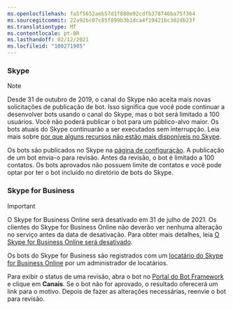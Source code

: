 ```yaml
---
ms.openlocfilehash: fa5f5652aeb57d1f880e92cdfb378746ba75f364
ms.sourcegitcommit: 22a92bc07c85f899b3b1dca4f19421bc302db23f
ms.translationtype: MT
ms.contentlocale: pt-BR
ms.lasthandoff: 02/12/2021
ms.locfileid: "100271905"
---
```

### <a name="skype"></a>Skype

>[!NOTE]
> Desde 31 de outubro de 2019, o canal do Skype não aceita mais novas solicitações de publicação de bot. Isso significa que você pode continuar a desenvolver bots usando o canal do Skype, mas o bot será limitado a 100 usuários. Você não poderá publicar o bot para um público-alvo maior. Os bots atuais do Skype continuarão a ser executados sem interrupção. Leia mais sobre [por que alguns recursos não estão mais disponíveis no Skype](https://support.skype.com/faq/fa12091/why-are-some-features-not-available-in-skype-anymore).

Os bots são publicados no Skype na [página de configuração](~/bot-service-channel-connect-skype.md). A publicação de um bot envia-o para revisão. Antes da revisão, o bot é limitado a 100 contatos. Os bots aprovados não possuem limite de contatos e você pode optar por ter o bot incluído no diretório de bots do Skype.

### <a name="skype-for-business"></a>Skype for Business

>[!IMPORTANT]
>O Skype for Business Online será desativado em 31 de julho de 2021. Os clientes do Skype for Business Online não deverão ver nenhuma alteração no serviço antes da data de desativação. Para obter mais detalhes, leia [O Skype for Business Online será desativado](https://aka.ms/skype-business-announcement).

Os bots do Skype for Business são registrados com um [locatário do Skype for Business Online](https://msdn.microsoft.com/skype/Skype-For-Business-Bot-Framework/docs/overview) por um administrador de locatários.

Para exibir o status de uma revisão, abra o bot no [Portal do Bot Framework](https://dev.botframework.com/) e clique em **Canais**. Se o bot não for aprovado, o resultado oferecerá um link para o motivo. Depois de fazer as alterações necessárias, reenvie o bot para revisão.
